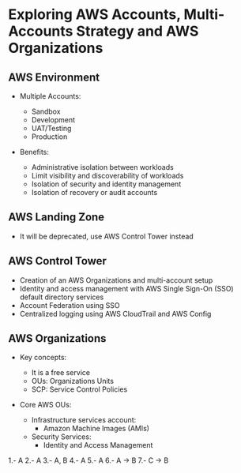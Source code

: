 # Exploring AWS Accounts, Multi-Accounts Strategy and AWS Organizations

## AWS Environment

* Multiple Accounts:
    * Sandbox
    * Development
    * UAT/Testing
    * Production

* Benefits:
    * Administrative isolation between workloads
    * Limit visibility and discoverability of workloads
    * Isolation of security and identity management
    * Isolation of recovery or audit accounts

## AWS Landing Zone

* It will be deprecated, use AWS Control Tower instead

## AWS Control Tower

* Creation of an AWS Organizations and multi-account setup
* Identity and access management with AWS Single Sign-On (SSO) default directory services
* Account Federation using SSO
* Centralized logging using AWS CloudTrail and AWS Config

## AWS Organizations

* Key concepts:
    * It is a free service
    * OUs: Organizations Units
    * SCP: Service Control Policies

* Core AWS OUs:
    * Infrastructure services account:
        * Amazon Machine Images (AMIs)
    * Security Services:
        * Identity and Access Management

1.- A
2.- A
3.- A, B
4.- A
5.- A
6.- A -> B
7.- C -> B